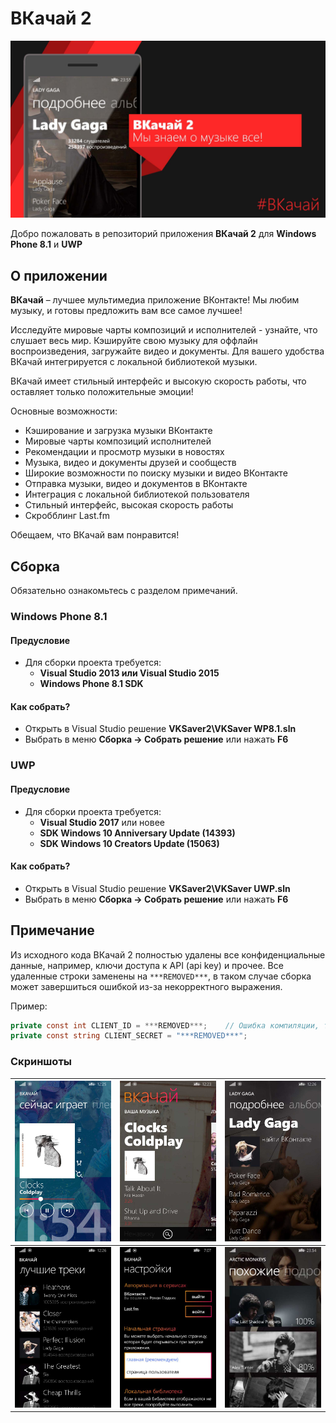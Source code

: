 # ВКачай 2
![](https://github.com/RomanGL/VKSaver/blob/master/Screenshots/poster.jpg?raw=true)

Добро пожаловать в репозиторий приложения **ВКачай 2** для **Windows Phone 8.1** и **UWP**

## О приложении
**ВКачай** – лучшее мультимедиа приложение ВКонтакте! Мы любим музыку, и готовы предложить вам все самое лучшее!

Исследуйте мировые чарты композиций и исполнителей - узнайте, что слушает весь мир. Кэшируйте свою музыку для оффлайн воспроизведения, загружайте видео и документы. Для вашего удобства ВКачай интегрируется с локальной библиотекой музыки.

ВКачай имеет стильный интерфейс и высокую скорость работы, что оставляет только положительные эмоции!

Основные возможности:
- Кэширование и загрузка музыки ВКонтакте
- Мировые чарты композиций исполнителей
- Рекомендации и просмотр музыки в новостях
- Музыка, видео и документы друзей и сообществ
- Широкие возможности по поиску музыки и видео ВКонтакте
- Отправка музыки, видео и документов в ВКонтакте
- Интеграция с локальной библиотекой пользователя
- Стильный интерфейс, высокая скорость работы
- Скробблинг Last.fm

Обещаем, что ВКачай вам понравится!

## Сборка
Обязательно ознакомьтесь с разделом примечаний.
### Windows Phone 8.1
#### Предусловие
* Для сборки проекта требуется:
	* **Visual Studio 2013 или Visual Studio 2015** 
	* **Windows Phone 8.1 SDK**

#### Как собрать?
* Открыть в Visual Studio решение **VKSaver2\VKSaver WP8.1.sln**
* Выбрать в меню **Сборка -> Собрать решение** или нажать **F6**

### UWP
#### Предусловие
* Для сборки проекта требуется:
	* **Visual Studio 2017** или новее
	* **SDK Windows 10 Anniversary Update (14393)**
	* **SDK Windows 10 Creators Update (15063)**

#### Как собрать?
* Открыть в Visual Studio решение **VKSaver2\VKSaver UWP.sln**
* Выбрать в меню **Сборка -> Собрать решение** или нажать **F6**

## Примечание
Из исходного кода ВКачай 2 полностью удалены все конфиденциальные данные, например, ключи доступа к API (api key) и прочее. Все удаленные строки заменены на `***REMOVED***`, в таком случае сборка может завершиться ошибкой из-за некорректного выражения.

Пример:
```csharp
private const int CLIENT_ID = ***REMOVED***;    // Ошибка компиляции, так как ожидается число
private const string CLIENT_SECRET = "***REMOVED***";
```

### Скриншоты
| ![](https://github.com/RomanGL/VKSaver/blob/master/Screenshots/1.jpg?raw=true)  | ![](https://github.com/RomanGL/VKSaver/blob/master/Screenshots/2.jpg?raw=true)  |  ![](https://github.com/RomanGL/VKSaver/blob/master/Screenshots/3.jpg?raw=true) |
| ------------ | ------------ | ------------ |
| ![](https://github.com/RomanGL/VKSaver/blob/master/Screenshots/4.jpg?raw=true)  | ![](https://github.com/RomanGL/VKSaver/blob/master/Screenshots/5.jpg?raw=true)  | ![](https://github.com/RomanGL/VKSaver/blob/master/Screenshots/6.jpg?raw=true)  |
